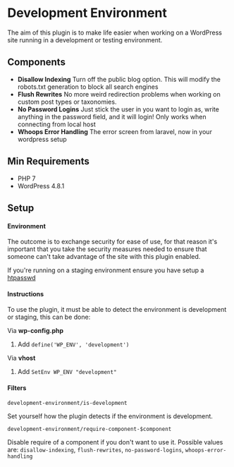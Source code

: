 Development Environment
===================

The aim of this plugin is to make life easier when working on a WordPress site running in a development or testing environment. 


Components
---------
- **Disallow Indexing** Turn off the public blog option. This will modify the robots.txt generation to block all search engines
- **Flush Rewrites** No more weird redirection problems when working on custom post types or taxonomies.
- **No Password Logins** Just stick the user in you want to login as, write anything in the password field, and it will login! Only works when connecting from local host
- **Whoops Error Handling** The error screen from laravel, now in your wordpress setup

Min Requirements
---------

- PHP 7
- WordPress 4.8.1

Setup
-------------

#### **Environment**

The outcome is to exchange security for ease of use, for that reason it's important that you take the security measures needed 
to ensure that someone can't take advantage of the site with this plugin enabled.

If you're running on a staging environment ensure you have setup a [htpasswd](http://www.htaccesstools.com/htpasswd-generator/) 

#### **Instructions**

To use the plugin, it must be able to detect the environment is development or staging, this can be done:

Via **wp-config.php**
1. Add `define('WP_ENV', 'development')`

Via **vhost**
1. Add `SetEnv WP_ENV "development"`


#### **Filters**

```
development-environment/is-development
```
Set yourself how the plugin detects if the environment is development. 

```
development-environment/require-component-$component
```
Disable require of a component if you don't want to use it. Possible values are: 
`disallow-indexing`, `flush-rewrites`, `no-password-logins`, `whoops-error-handling` 

